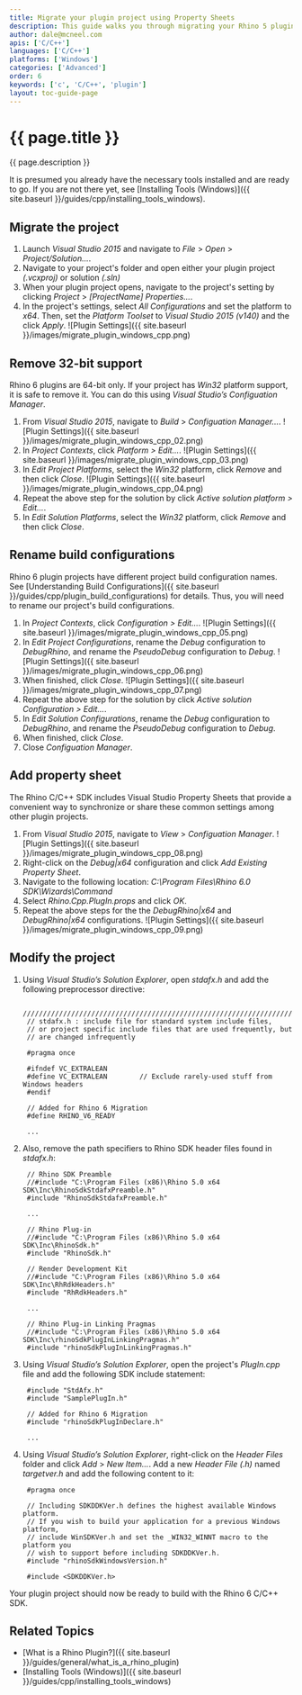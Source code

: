 ```yaml
---
title: Migrate your plugin project using Property Sheets
description: This guide walks you through migrating your Rhino 5 plugin project to Rhino 6 using Property Sheets.
author: dale@mcneel.com
apis: ['C/C++']
languages: ['C/C++']
platforms: ['Windows']
categories: ['Advanced']
order: 6
keywords: ['c', 'C/C++', 'plugin']
layout: toc-guide-page
---
```


# {{ page.title }}

{{ page.description }}

It is presumed you already have the necessary tools installed and are ready to go.  If you are not there yet, see [Installing Tools (Windows)]({{ site.baseurl }}/guides/cpp/installing_tools_windows).

## Migrate the project

1. Launch *Visual Studio 2015* and navigate to *File* > *Open* > *Project/Solution...*.
2. Navigate to your project's folder and open either your plugin project *(.vcxproj)* or solution *(.sln)*
3. When your plugin project opens, navigate to the project's setting by clicking *Project* > *[ProjectName] Properties...*.
4. In the project's settings, select *All Configurations* and set the platform to *x64*. Then, set the *Platform Toolset* to *Visual Studio 2015 (v140)* and the click *Apply*.
![Plugin Settings]({{ site.baseurl }}/images/migrate_plugin_windows_cpp.png)

## Remove 32-bit support

Rhino 6 plugins are 64-bit only. If your project has *Win32* platform support, it is safe to remove it. You can do this using *Visual Studio’s Configuation Manager*.

1. From *Visual Studio 2015*, navigate to *Build* > *Configuation Manager...*.
![Plugin Settings]({{ site.baseurl }}/images/migrate_plugin_windows_cpp_02.png)
2. In *Project Contexts*, click *Platform > Edit...*.
![Plugin Settings]({{ site.baseurl }}/images/migrate_plugin_windows_cpp_03.png)
3. In *Edit Project Platforms*, select the *Win32* platform, click *Remove* and then click *Close*.
![Plugin Settings]({{ site.baseurl }}/images/migrate_plugin_windows_cpp_04.png)
4. Repeat the above step for the solution by click *Active solution platform > Edit...*.
5. In *Edit Solution Platforms*, select the *Win32* platform, click *Remove* and then click *Close*.

## Rename build configurations

Rhino 6 plugin projects have different project build configuration names. See [Understanding Build Configurations]({{ site.baseurl }}/guides/cpp/plugin_build_configurations) for details. Thus, you will need to rename our project's build configurations.

1. In *Project Contexts*, click *Configuration > Edit...*.
![Plugin Settings]({{ site.baseurl }}/images/migrate_plugin_windows_cpp_05.png)
2. In *Edit Project Configurations*, rename the *Debug* configuration to *DebugRhino*, and rename the *PseudoDebug* configuration to *Debug*. 
![Plugin Settings]({{ site.baseurl }}/images/migrate_plugin_windows_cpp_06.png)
3. When finished, click *Close*.
![Plugin Settings]({{ site.baseurl }}/images/migrate_plugin_windows_cpp_07.png)
4. Repeat the above step for the solution by click *Active solution Configuration > Edit...*.
5. In *Edit Solution Configurations*, rename the *Debug* configuration to *DebugRhino*, and rename the *PseudoDebug* configuration to *Debug*. 
6. When finished, click *Close*.
7. Close *Configuation Manager*.

## Add property sheet

The Rhino C/C++ SDK includes Visual Studio Property Sheets that provide a convenient way to synchronize or share these common settings among other plugin projects.

1. From *Visual Studio 2015*, navigate to *View* > *Configuation Manager*.
![Plugin Settings]({{ site.baseurl }}/images/migrate_plugin_windows_cpp_08.png)
2. Right-click on the *Debug|x64* configuration and click *Add Existing Property Sheet*.
3. Navigate to the following location: *C:\Program Files\Rhino 6.0 SDK\Wizards\Command*
4. Select *Rhino.Cpp.PlugIn.props* and click *OK*.
5. Repeat the above steps for the the *DebugRhino|x64* and *DebugRhino|x64* configurations.
![Plugin Settings]({{ site.baseurl }}/images/migrate_plugin_windows_cpp_09.png)

## Modify the project

1. Using *Visual Studio’s Solution Explorer*, open *stdafx.h* and add the following preprocessor directive:

        /////////////////////////////////////////////////////////////////////////////
        // stdafx.h : include file for standard system include files,
        // or project specific include files that are used frequently, but
        // are changed infrequently

        #pragma once

        #ifndef VC_EXTRALEAN
        #define VC_EXTRALEAN        // Exclude rarely-used stuff from Windows headers
        #endif

        // Added for Rhino 6 Migration
        #define RHINO_V6_READY
        
        ...
        
1. Also, remove the path specifiers to Rhino SDK header files found in *stdafx.h*:

        // Rhino SDK Preamble
        //#include "C:\Program Files (x86)\Rhino 5.0 x64 SDK\Inc\RhinoSdkStdafxPreamble.h"
        #include "RhinoSdkStdafxPreamble.h"
        
        ...

        // Rhino Plug-in
        //#include "C:\Program Files (x86)\Rhino 5.0 x64 SDK\Inc\RhinoSdk.h"
        #include "RhinoSdk.h"

        // Render Development Kit
        //#include "C:\Program Files (x86)\Rhino 5.0 x64 SDK\Inc\RhRdkHeaders.h"
        #include "RhRdkHeaders.h"
        
        ...
        
        // Rhino Plug-in Linking Pragmas
        //#include "C:\Program Files (x86)\Rhino 5.0 x64 SDK\Inc\rhinoSdkPlugInLinkingPragmas.h"
        #include "rhinoSdkPlugInLinkingPragmas.h"

1. Using *Visual Studio’s Solution Explorer*, open the project's *PlugIn.cpp* file and add the following SDK include statement:

        #include "StdAfx.h"
        #include "SamplePlugIn.h"
        
        // Added for Rhino 6 Migration
        #include "rhinoSdkPlugInDeclare.h"
        
        ...
        
1. Using *Visual Studio’s Solution Explorer*, right-click on the *Header Files* folder and click *Add* > *New Item...*. Add a new *Header File (.h)* named *targetver.h* and add the following content to it:

        #pragma once
        
        // Including SDKDDKVer.h defines the highest available Windows platform.
        // If you wish to build your application for a previous Windows platform, 
        // include WinSDKVer.h and set the _WIN32_WINNT macro to the platform you
        // wish to support before including SDKDDKVer.h.
        #include "rhinoSdkWindowsVersion.h"
        
        #include <SDKDDKVer.h>
        
Your plugin project should now be ready to build with the Rhino 6 C/C++ SDK.

## Related Topics

- [What is a Rhino Plugin?]({{ site.baseurl }}/guides/general/what_is_a_rhino_plugin)
- [Installing Tools (Windows)]({{ site.baseurl }}/guides/cpp/installing_tools_windows)
